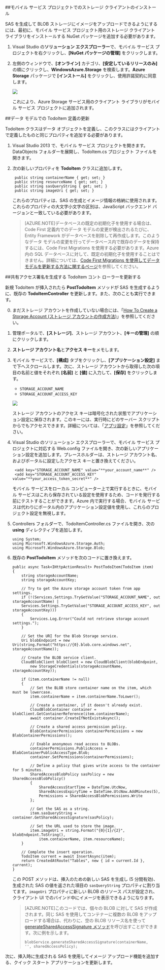 
##<a name="storage-client-server"></a>モバイル サービス プロジェクトでのストレージ クライアントのインストール

SAS を生成して BLOB ストレージにイメージをアップロードできるようにするには、最初に、モバイル サービス プロジェクト用のストレージ クライアント ライブラリをインストールする NuGet パッケージを追加する必要があります。

1. Visual Studio の**ソリューション エクスプローラー**で、モバイル サービス プロジェクトを右クリックし、**[NuGet パッケージの管理]** をクリックします。

2. 左側のウィンドウで、**[オンライン]** カテゴリ、**[安定しているリリースのみ]** の順にクリックし、**WindowsAzure.Storage** を検索します。**Azure Storage** パッケージで **[インストール]** をクリックし、使用許諾契約に同意します。

  	![](./media/mobile-services-configure-blob-storage/mobile-add-storage-nuget-package-dotnet.png)

  	これにより、Azure Storage サービス用のクライアント ライブラリがモバイル サービス プロジェクトに追加されます。

##<a name="update-data-model"></a>データ モデルでの TodoItem 定義の更新

TodoItem クラスはデータ オブジェクトを定義し、このクラスにはクライアントで定義したものと同じプロパティを追加する必要があります。

1. Visual Studio 2013 で、モバイル サービス プロジェクトを開きます。DataObjects フォルダーを展開し、TodoItem.cs プロジェクト ファイルを開きます。
	
2. 次の新しいプロパティを **TodoItem** クラスに追加します。

        public string containerName { get; set; }
		public string resourceName { get; set; }
		public string sasQueryString { get; set; }
		public string imageUri { get; set; } 

	これらのプロパティは、SAS の生成とイメージ情報の格納に使用されます。これらのプロパティの大文字小文字の区別は、JavaScript バックエンド バージョンと一致している必要があります。

	>[AZURE.NOTE]データベースの既定の初期化子を使用する場合は、Code First 定義内でのデータ モデルの変更が検出されるたびに、Entity Framework がデータベースを削除して再作成します。このようなデータ モデルの変更を行ってデータベース内で既存のデータを保持するには、Code First Migrations を使用する必要があります。Azure 内の SQL データベースに対して、既定の初期化子を使用することはできません。詳細については、[Code First Migrations を使用してデータ モデルを更新する方法に関するページ](../articles/mobile-services-dotnet-backend-how-to-use-code-first-migrations.md)を参照してください。

##<a name="update-scripts"></a>共有アクセス署名を生成する TodoItem コント ローラーを更新する 

新規 TodoItem が挿入されたら **PostTodoItem** メソッドが SAS を生成するように、既存の **TodoItemController** を更新します。また、次のことも実行できます。

0. まだストレージ アカウントを作成していない場合には、「[How To Create a Storage Account (ストレージ アカウントの作成方法)]」を参照してください。

1. 管理ポータルで、**[ストレージ]**、ストレージ アカウント、**[キーの管理]** の順にクリックします。

2. **ストレージ アカウント名**と**アクセス キー**をメモします。
 
3. モバイル サービスで、**[構成]** タブをクリックし、**[アプリケーション設定]** まで下へスクロールします。次に、ストレージ アカウントから取得した次の項目の名前と値をそれぞれ **[名前]** と **[値]** に入力して、**[保存]** をクリックします。

	+ `STORAGE_ACCOUNT_NAME`
	+ `STORAGE_ACCOUNT_ACCESS_KEY`

	![](./media/mobile-services-configure-blob-storage/mobile-blob-storage-app-settings.png)

	ストレージ アカウントのアクセス キーは暗号化された状態でアプリケーション設定に保存されます。このキーには、実行時にどのサーバー スクリプトからでもアクセスできます。詳細については、「[アプリ設定]」を参照してください。

4. Visual Studio のソリューション エクスプローラーで、モバイル サービス プロジェクトに対応する Web.config ファイルを開き、次の新しいアプリケーション設定を追加します。プレースホルダーは、ストレージ アカウント名、およびポータルに設定したアクセス キーと置き換えてください。

		<add key="STORAGE_ACCOUNT_NAME" value="**your_account_name**" />
		<add key="STORAGE_ACCOUNT_ACCESS_KEY" value="**your_access_token_secret**" />

	モバイル サービスをローカル コンピューター上で実行するときに、モバイル サービスはこれら保存されている設定を使用するため、コードを発行する前にテストすることができます。Azure 内で実行する場合、モバイル サービスは代わりにポータル内のアプリケーション設定値を使用し、これらのプロジェクト設定を無視します。

7.  Controllers フォルダーで、TodoItemController.cs ファイルを開き、次の **using** ディレクティブを追加します。

		using System;
		using Microsoft.WindowsAzure.Storage.Auth;
		using Microsoft.WindowsAzure.Storage.Blob;
  
8.  既存の **PostTodoItem** メソッドを次のコードに置き換えます。

        public async Task<IHttpActionResult> PostTodoItem(TodoItem item)
        {
            string storageAccountName;
            string storageAccountKey;

            // Try to get the Azure storage account token from app settings.  
            if (!(Services.Settings.TryGetValue("STORAGE_ACCOUNT_NAME", out storageAccountName) |
            Services.Settings.TryGetValue("STORAGE_ACCOUNT_ACCESS_KEY", out storageAccountKey)))
            {
                Services.Log.Error("Could not retrieve storage account settings.");
            }

            // Set the URI for the Blob Storage service.
            Uri blobEndpoint = new Uri(string.Format("https://{0}.blob.core.windows.net", storageAccountName));

            // Create the BLOB service client.
            CloudBlobClient blobClient = new CloudBlobClient(blobEndpoint, 
                new StorageCredentials(storageAccountName, storageAccountKey));

            if (item.containerName != null)
            {
                // Set the BLOB store container name on the item, which must be lowercase.
                item.containerName = item.containerName.ToLower();

                // Create a container, if it doesn't already exist.
                CloudBlobContainer container = blobClient.GetContainerReference(item.containerName);
                await container.CreateIfNotExistsAsync();

                // Create a shared access permission policy. 
                BlobContainerPermissions containerPermissions = new BlobContainerPermissions();

                // Enable anonymous read access to BLOBs.
                containerPermissions.PublicAccess = BlobContainerPublicAccessType.Blob;
                container.SetPermissions(containerPermissions);

                // Define a policy that gives write access to the container for 5 minutes.                                   
                SharedAccessBlobPolicy sasPolicy = new SharedAccessBlobPolicy()
                {
                    SharedAccessStartTime = DateTime.UtcNow,
                    SharedAccessExpiryTime = DateTime.UtcNow.AddMinutes(5),
                    Permissions = SharedAccessBlobPermissions.Write
                };

                // Get the SAS as a string.
                item.sasQueryString = container.GetSharedAccessSignature(sasPolicy); 

                // Set the URL used to store the image.
                item.imageUri = string.Format("{0}{1}/{2}", blobEndpoint.ToString(), 
                    item.containerName, item.resourceName);
            }

            // Complete the insert operation.
            TodoItem current = await InsertAsync(item);
            return CreatedAtRoute("Tables", new { id = current.Id }, current);
        }

   	この POST メソッドは、挿入のための新しい SAS を生成し (5 分間有効)、生成された SAS の値を返された項目の `sasQueryString` プロパティに割り当てます。`imageUri` プロパティに新しい BLOB のリソース パスが設定され、クライアント UI でのバインド中にイメージを表示できるようになります。

	>[AZURE.NOTE]このコードでは、個々の BLOB に対して SAS が作成されます。同じ SAS を使用してコンテナーに複数の BLOB をアップロードする場合は、代わりに、空の BLOB リソース名を使って <a href="http://go.microsoft.com/fwlink/?LinkId=390455" target="_blank">generateSharedAccessSignature メソッド</a>を呼び出すことができます。次に例を示します。<pre><code>blobService.generateSharedAccessSignature(containerName, '', sharedAccessPolicy);</code></pre>

次に、挿入時に生成される SAS を使用してイメージ アップロード機能を追加する、クイック スタート アプリケーションを更新します。
 
<!-- Anchors. -->

<!-- Images. -->

<!-- URLs. -->
[How To Create a Storage Account (ストレージ アカウントの作成方法)]: ../articles/storage/storage-create-storage-account.md
[アプリ設定]: http://msdn.microsoft.com/library/windowsazure/b6bb7d2d-35ae-47eb-a03f-6ee393e170f7

<!---HONumber=62-->